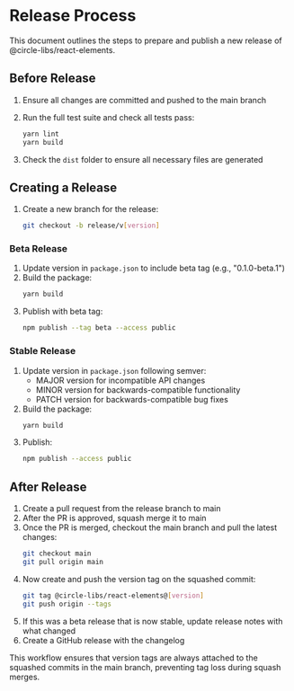 # Release Process

This document outlines the steps to prepare and publish a new release of @circle-libs/react-elements.

## Before Release

1. Ensure all changes are committed and pushed to the main branch
2. Run the full test suite and check all tests pass:

   ```bash
   yarn lint
   yarn build
   ```

3. Check the `dist` folder to ensure all necessary files are generated

## Creating a Release

1. Create a new branch for the release:
   ```bash
   git checkout -b release/v[version]
   ```

### Beta Release

1. Update version in `package.json` to include beta tag (e.g., "0.1.0-beta.1")
2. Build the package:
   ```bash
   yarn build
   ```
3. Publish with beta tag:
   ```bash
   npm publish --tag beta --access public
   ```

### Stable Release

1. Update version in `package.json` following semver:
   - MAJOR version for incompatible API changes
   - MINOR version for backwards-compatible functionality
   - PATCH version for backwards-compatible bug fixes
2. Build the package:
   ```bash
   yarn build
   ```
3. Publish:
   ```bash
   npm publish --access public
   ```

## After Release

1. Create a pull request from the release branch to main
2. After the PR is approved, squash merge it to main
3. Once the PR is merged, checkout the main branch and pull the latest changes:
   ```bash
   git checkout main
   git pull origin main
   ```
4. Now create and push the version tag on the squashed commit:
   ```bash
   git tag @circle-libs/react-elements@[version]
   git push origin --tags
   ```
5. If this was a beta release that is now stable, update release notes with what changed
6. Create a GitHub release with the changelog

This workflow ensures that version tags are always attached to the squashed commits in the main branch, preventing tag loss during squash merges.
